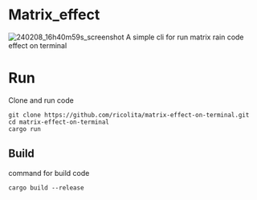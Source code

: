 # Matrix_effect
![240208_16h40m59s_screenshot](https://github.com/ricolita/matrix-effect-on-terminal/assets/71616409/7625a0bf-eb0a-4ac7-bafe-eb40c733563d)
A simple cli for run matrix rain code effect on terminal
# Run
Clone and run code
```
git clone https://github.com/ricolita/matrix-effect-on-terminal.git
cd matrix-effect-on-terminal
cargo run
```
## Build
command for build code
```
cargo build --release
```
